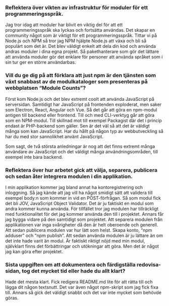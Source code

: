 ### Reflektera över vikten av infrastruktur för moduler för ett programmeringsspråk.
Jag tror idag att moduler har blivit en viktig del för att ett programmeringsspråk ska lyckas och fortsätta användas. Det skapar en community något som är viktigt för ett programmeringsspråk. Tittar vi på Node.js och NPM så tror jag NPM hjälpte Node.js att växa och bli så populärt som det är. Det blev väldigt enkelt att dela din kod och använda andras moduler i dina egna projekt. Så pakethanterare som gör det lättare att använda moduler gör det enklare för personer att använda språket som i sin tur ger en större användarbas.

### Vill du ge dig på att förklara att just npm är den tjänsten som växt snabbast av de modulkataloger som presenteras på webbplatsen “Module Counts”?
Först kom Node.js och det blev extremt coolt att använda JavaScript på serversidan. Samtidigt har JavaScript på frontenden exploderat, men saker som Electron, React, Angular och Vue. Så det går att göra en npm-modul antigen till backend eller frontend. Till och med CLI-verktyg går att göra som en NPM-modul. Till skillnad mot till exempel Packagist där det i princip endast är PHP-backend som gäller. Sen är det väl så att det är väldigt många som kan JavaScript. Har du hållt på någon typ av webbutveckling så har du med stor sannolikhet använt JavaScript.

Som sagt, de två största anledningar är nog att det finns extremt många användare av JavaScript och det väldigt många användningsområden, till exempel inte bara backend.

### Reflektera över hur arbetet gick att välja, separera, publicera och sedan åter integrera modulen i din applikation.
I min applikation kommer jag bland annat ha kontoregistrering och inloggning. Så jag kände att jag vill ha något smidigt sätt att validera till exempel body:n som kommer in vid en POST-förfrågan. Så som modul fick det bli JOV, JavaScript Object Validator. Det är ju faktiskt en modul som andra kommer kunna använda. För tillfället tror jag modulen har tillräckligt med funktionalitet för det jag kommer använda den till i projektet. Annars får jag bygga vidare på den samtidigt som projektet. Att separera modulen från applikationen var inga svårigheter då den är helt oberoende och generell. Att sedan publicera modulen var hur lätt som helst. Skapa konto, “npm adduser” och “npm publish”. Att sedan använda modulen är ju lättare än om det inte hade varit än modul. Är faktiskt riktigt nöjd med min modul, självklart finns det förbättringar och utökningar att göra. Men det är något jag kan göra efter projektet.

### Sista uppgiften om att dokumentera och färdigställa redovisa-sidan, tog det mycket tid eller hade du allt klart?
Hade det mesta klart. Fick redigera README.md lite för att rätta till och lägga dit någon textsnutt. Det var även något npm-skript som jag fick fixa till. Annars så gick det väldigt snabbt och det var inte mycket som behövde göras.
